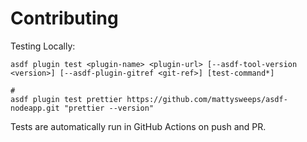 # Contributing

Testing Locally:

```shell
asdf plugin test <plugin-name> <plugin-url> [--asdf-tool-version <version>] [--asdf-plugin-gitref <git-ref>] [test-command*]

#
asdf plugin test prettier https://github.com/mattysweeps/asdf-nodeapp.git "prettier --version"
```

Tests are automatically run in GitHub Actions on push and PR.
